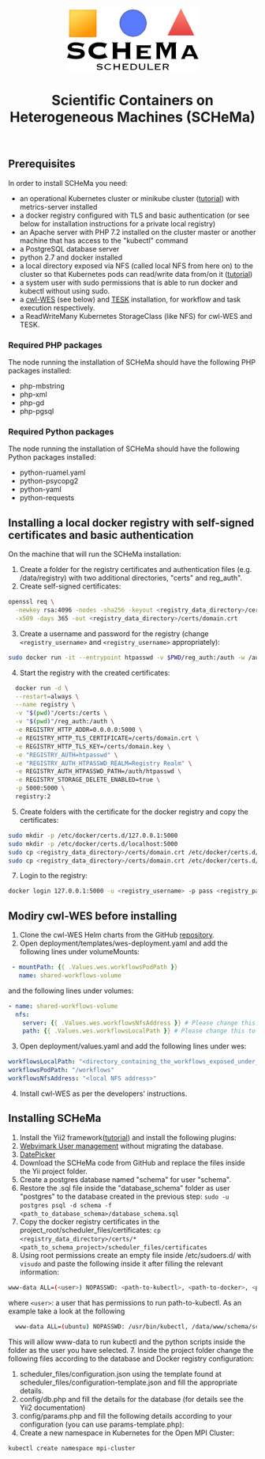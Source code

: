 <p align="center">
  <img src="https://raw.githubusercontent.com/athenarc/schema/master/web/img/logo.png?token=ADKZMICQFGW7UKAAWXAR7V27R3AUG" />
  <h1 align="center">Scientific Containers on Heterogeneous Machines (SCHeMa)</h1>
  <br />
</p>

## Prerequisites
In order to install SCHeMa you need:
* an operational Kubernetes cluster or minikube cluster ([tutorial](https://www.howtoforge.com/how-to-install-kubernetes-with-minikube-on-ubuntu-1804-lts/)) with metrics-server installed
* a docker registry configured with TLS and basic authentication (or see below for installation instructions for a private local registry)
* an Apache server with PHP 7.2 installed on the cluster master or another machine that has access to the "kubectl" command
* a PostgreSQL database server
* python 2.7 and docker installed
* a local directory exposed via NFS (called local NFS from here on) to the cluster so that Kubernetes pods can read/write data from/on it ([tutorial](https://help.ubuntu.com/community/SettingUpNFSHowTo))
* a system user with sudo permissions that is able to run docker and kubectl without using sudo.
* a [cwl-WES](https://github.com/elixir-cloud-aai/cwl-WES) (see below) and [TESK](https://github.com/EMBL-EBI-TSI/TESK) installation, for workflow and task execution respectively.
* a ReadWriteMany Kubernetes StorageClass (like NFS) for cwl-WES and TESK.

### Required PHP packages
The node running the installation of SCHeMa should have the following PHP packages installed:
* php-mbstring
* php-xml
* php-gd
* php-pgsql

### Required Python packages
The node running the installation of SCHeMa should have the following Python packages installed:
* python-ruamel.yaml
* python-psycopg2
* python-yaml
* python-requests

## Installing a local docker registry with self-signed certificates and basic authentication
On the machine that will run the SCHeMa installation:
1. Create a folder for the registry certificates and authentication files (e.g. /data/registry) with two additional directories, "certs" and reg_auth".
2. Create self-signed certificates:
```bash
openssl req \
  -newkey rsa:4096 -nodes -sha256 -keyout <registry_data_directory>/certs/domain.key \
  -x509 -days 365 -out <registry_data_directory>/certs/domain.crt
````
3. Create a username and password for the registry (change ```<registry_username>``` and ```<registry_username>``` appropriately):
```bash
sudo docker run -it --entrypoint htpasswd -v $PWD/reg_auth:/auth -w /auth registry:2 -Bbc /auth/htpasswd <registry_username> <registry_password>
```
4. Start the registry with the created certificates:
```bash
  docker run -d \
  --restart=always \
  --name registry \
  -v "$(pwd)"/certs:/certs \
  -v "$(pwd)"/reg_auth:/auth \
  -e REGISTRY_HTTP_ADDR=0.0.0.0:5000 \
  -e REGISTRY_HTTP_TLS_CERTIFICATE=/certs/domain.crt \
  -e REGISTRY_HTTP_TLS_KEY=/certs/domain.key \
  -e "REGISTRY_AUTH=htpasswd" \
  -e "REGISTRY_AUTH_HTPASSWD_REALM=Registry Realm" \
  -e REGISTRY_AUTH_HTPASSWD_PATH=/auth/htpasswd \
  -e REGISTRY_STORAGE_DELETE_ENABLED=true \
  -p 5000:5000 \
  registry:2
```
5. Create folders with the certificate for the docker registry and copy the certificates:
```bash
sudo mkdir -p /etc/docker/certs.d/127.0.0.1:5000
sudo mkdir -p /etc/docker/certs.d/localhost:5000
sudo cp <registry_data_directory>/certs/domain.crt /etc/docker/certs.d/127.0.0.1:5000/ca.crt
sudo cp <registry_data_directory>/certs/domain.crt /etc/docker/certs.d/localhost:5000/ca.crt
```
7. Login to the registry:
```bash
docker login 127.0.0.1:5000 -u <registry_username> -p pass <registry_password>
```

## Modiry cwl-WES before installing
1. Clone the cwl-WES Helm charts from the GitHub [repository](https://github.com/elixir-cloud-aai/cwl-WES).
2. Open deployment/templates/wes-deployment.yaml and add the following lines under volumeMounts:
```yaml
 - mountPath: {{ .Values.wes.workflowsPodPath }}
   name: shared-workflows-volume
```
and the following lines under volumes:
```yaml
- name: shared-workflows-volume
  nfs:
    server: {{ .Values.wes.workflowsNfsAddress }} # Please change this to your NFS server
    path: {{ .Values.wes.workflowsLocalPath }} # Please change this to the relevant share
```
3. Open deployment/values.yaml and add the following lines under wes:
```yaml
workflowsLocalPath: "<directory_containing_the_workflows_exposed_under_NFS>"
workflowsPodPath: "/workflows"
workflowsNfsAddress: "<local NFS address>"
```
4. Install cwl-WES as per the developers' instructions.


## Installing SCHeMa

1. Install the Yii2 framework([tutorial](https://www.yiiframework.com/doc/guide/2.0/en/start-installation)) and install the following plugins:
  1. [Webvimark User management](https://github.com/webvimark/user-management) without migrating the database.
  2. [DatePicker](https://demos.krajee.com/widget-details/datepicker)
2. Download the SCHeMa code from GitHub and replace the files inside the Yii project folder.
3. Create a postgres database named "schema" for user "schema".
4. Restore the .sql file inside the "database_schema" folder as user "postgres" to the database created in the previous step:
  ```sudo -u postgres psql -d schema -f <path_to_database_schema>/database_schema.sql```
5. Copy the docker registry certificates in the project_root/scheduler_files/certificates:
```cp <registry_data_directory>/certs/* <path_to_schema_project>/scheduler_files/certificates```
6. Using root permissions create an empty file inside /etc/sudoers.d/ with ```visudo``` and paste the following inside it after filling the relevant information:
```bash
www-data ALL=(<user>) NOPASSWD: <path-to-kubectl>, <path-to-docker>, <path_to_schema_project>/scheduler_files/scheduler.py, <path_to_schema_project>/scheduler_files/ontology/initialClassify.py, <path_to_schema_project>/scheduler_files/imageUploader.py, <path_to_schema_project>/scheduler_files/imageRemover.py, <path_to_schema_project>/scheduler_files/inputReplacer.py, <path_to_schema_project>/scheduler_files/probe_stats.py, <path_to_schema_project>/scheduler_files/setupMpiCluster.py, <path_to_schema_project>/scheduler_files/mpiMonitorAndClean.py, <path_to_schema_project>/scheduler_files/existingImageUploader.py, <path_to_schema_project>/scheduler_files/workflowMonitorAndClean.py, <path_to_schema_project>/scheduler_files/workflowUploader.py
```
  where ```<user>```: a user that has permissions to run path-to-kubectl. As an example take a look at the following

```bash
  www-data ALL=(ubuntu) NOPASSWD: /usr/bin/kubectl, /data/www/schema/scheduler_files/scheduler.py, /data/www/schema/scheduler_files/ontology/initialClassify.py, /data/www/schema/scheduler_files/imageUploader.py, /data/www/schema/scheduler_files/imageRemover.py, /data/www/schema/scheduler_files/inputReplacer.py, /data/www/schema/scheduler_files/probe_stats.py, /data/www/schema/scheduler_files/setupMpiCluster.py,/data/www/schema/scheduler_files/mpiMonitorAndClean.py, /data/www/schema/scheduler_files/existingImageUploader.py, /data/www/schema/scheduler_files/workflowMonitorAndClean.py, /data/www/schema/scheduler_files/workflowUploader.py
```

  This will allow www-data to run kubectl and the python scripts inside the folder as the user you have selected.
7. Inside the project folder change the following files according to the database and Docker registry configuration:
  1. scheduler_files/configuration.json using the template found at scheduler_files/configuration-template.json and fill the appropriate details.
  2. config/db.php and fill the details for the database (for details see the Yii2 documentation)
  3. config/params.php and fill the following details according to your configuration (you can use params-template.php):
8. Create a new namespace in Kubernetes for the Open MPI Cluster:
```bash
kubectl create namespace mpi-cluster
```
